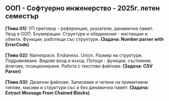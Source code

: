 ## ООП - Софтуерно инженерство - 2025г. летен семестър 

**[Тема 01]:** УП преговор - референции, указатели, динамична памет. Увод в ООП. Енумерации. Структури и обединения - инстанции и обекти. Функции, работещи със структури. **(Задача: Number parser with ErrorCode)** </br></br>
**[Тема 02]:** Namespace. Endianess. Union. Размер на структури. Подравняване. Видове вход и изход. Потоци - функции, състояния, флагове, позициониране. Работа с текстови файлове. **(Задача: CSV Parser)**</br></br>
**[Тема 03]:** Двоични файлове. Записване и четене на примитивни типове, масиви и структури със и без динамична памет. **(Задача: Extract Message From Chained Blocks)**</br></br>